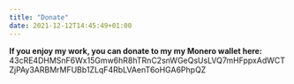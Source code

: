 ```yaml
---
title: "Donate"
date: 2021-12-12T14:45:49+01:00
---
```


**If you enjoy my work, you can donate to my my Monero wallet here:**
43cRE4DHMSnF6Wx15Gmw6hR8hTRnC2snWGeQsUsLVQ7mHFppxAdWCTZjPAy3ARBMrMFUBb1ZLqF4RbLVAenT6oHGA6PhpQZ
